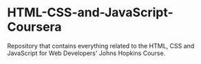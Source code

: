 # HTML-CSS-and-JavaScript-Coursera
Repository that contains everything related to the HTML, CSS and JavaScript for Web Developers' Johns Hopkins Course.
